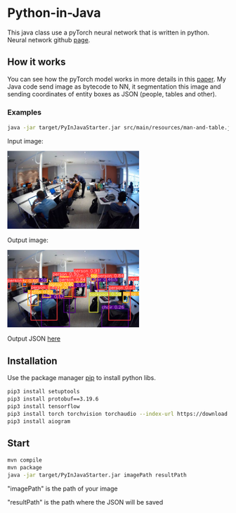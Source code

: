 # Python-in-Java
This java class use a pyTorch neural network that is written in python.
Neural network github [page](https://github.com/pytorch/vision/tree/8324c481dd4c3096697332d76fbdc9d912f7360b).

## How it works
You can see how the pyTorch model works 
in more details in this 
[paper](https://debuggercafe.com/object-detection-using-pytorch-faster-rcnn-resnet50-fpn-v2/). 
My Java code send image as bytecode to NN, 
it segmentation this image and sending coordinates of entity boxes 
as JSON (people, tables and other).
### Examples 
```bash
java -jar target/PyInJavaStarter.jar src/main/resources/man-and-table.jpeg src/main/results/resultJava.json
```
Input image:

<img src="src/main/resources/images/man-and-table.jpeg" width="300">

Output image:

<img src="src/main/results/images/result.png" width="300">

Output JSON [here](src/main/results/json/resultJava.json)

## Installation

Use the package manager [pip](https://pip.pypa.io/en/stable/) to install python libs.

```bash
pip3 install setuptools
pip3 install protobuf==3.19.6
pip3 install tensorflow
pip3 install torch torchvision torchaudio --index-url https://download.pytorch.org/whl/cpu
pip3 install aiogram
```

## Start

```bash
mvn compile
mvn package 
java -jar target/PyInJavaStarter.jar imagePath resultPath
```
"imagePath" is the path of your image

"resultPath" is the path where the JSON will be saved